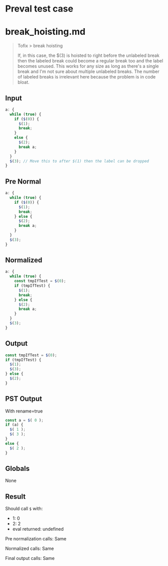 # Preval test case

# break_hoisting.md

> Tofix > break hoisting
>
> If, in this case, the $(3) is hoisted to right before the unlabeled break
> then the labeled break could become a regular break too and the label 
> becomes unused. This works for any size as long as there's a single break
> and I'm not sure about multiple unlabeled breaks.
> The number of labeled breaks is irrelevant here because the problem is in
> code bloat.

## Input

`````js filename=intro
a: {
  while (true) {
    if ($(0)) {
      $(1);
      break;
    }
    else {
      $(2);
      break a;
    }
  }
  $(3); // Move this to after $(1) then the label can be dropped
}
`````

## Pre Normal


`````js filename=intro
a: {
  while (true) {
    if ($(0)) {
      $(1);
      break;
    } else {
      $(2);
      break a;
    }
  }
  $(3);
}
`````

## Normalized


`````js filename=intro
a: {
  while (true) {
    const tmpIfTest = $(0);
    if (tmpIfTest) {
      $(1);
      break;
    } else {
      $(2);
      break a;
    }
  }
  $(3);
}
`````

## Output


`````js filename=intro
const tmpIfTest = $(0);
if (tmpIfTest) {
  $(1);
  $(3);
} else {
  $(2);
}
`````

## PST Output

With rename=true

`````js filename=intro
const a = $( 0 );
if (a) {
  $( 1 );
  $( 3 );
}
else {
  $( 2 );
}
`````

## Globals

None

## Result

Should call `$` with:
 - 1: 0
 - 2: 2
 - eval returned: undefined

Pre normalization calls: Same

Normalized calls: Same

Final output calls: Same
